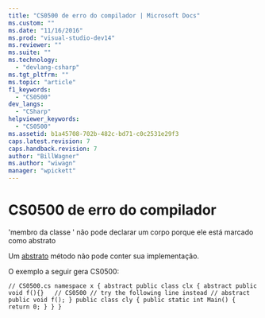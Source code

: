 ```yaml
---
title: "CS0500 de erro do compilador | Microsoft Docs"
ms.custom: ""
ms.date: "11/16/2016"
ms.prod: "visual-studio-dev14"
ms.reviewer: ""
ms.suite: ""
ms.technology: 
  - "devlang-csharp"
ms.tgt_pltfrm: ""
ms.topic: "article"
f1_keywords: 
  - "CS0500"
dev_langs: 
  - "CSharp"
helpviewer_keywords: 
  - "CS0500"
ms.assetid: b1a45708-702b-482c-bd71-c0c2531e29f3
caps.latest.revision: 7
caps.handback.revision: 7
author: "BillWagner"
ms.author: "wiwagn"
manager: "wpickett"
---
```

# CS0500 de erro do compilador
'membro da classe ' não pode declarar um corpo porque ele está marcado como abstrato  
  
 Um [abstrato](../../csharp/language-reference/keywords/abstract.md) método não pode conter sua implementação.  
  
 O exemplo a seguir gera CS0500:  
  
```  
// CS0500.cs namespace x { abstract public class clx { abstract public void f(){}   // CS0500 // try the following line instead // abstract public void f(); } public class cly { public static int Main() { return 0; } } }  
```